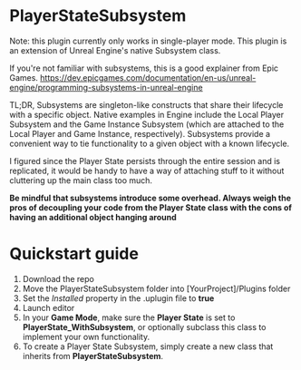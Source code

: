 # PlayerStateSubsystem
Note: this plugin currently only works in single-player mode.
This plugin is an extension of Unreal Engine's native Subsystem class.

If you're not familiar with subsystems, this is a good explainer from Epic Games.
https://dev.epicgames.com/documentation/en-us/unreal-engine/programming-subsystems-in-unreal-engine

TL;DR, Subsystems are singleton-like constructs that share their lifecycle with a specific object. Native examples in Engine include the Local Player Subsystem and the Game Instance Subsystem (which are attached to the Local Player and Game Instance, respectively).
Subsystems provide a convenient way to tie functionality to a given object with a known lifecycle.

I figured since the Player State persists through the entire session and is replicated, it would be handy to have a way of attaching stuff to it without cluttering up the main class too much.

<b>Be mindful that subsystems introduce some overhead. Always weigh the pros of decoupling your code from the Player State class with the cons of having an additional object hanging around</b>

# Quickstart guide
1. Download the repo
2. Move the PlayerStateSubsystem folder into [YourProject]/Plugins folder
3. Set the <i>Installed</i> property in the .uplugin file to <b>true</b>
4. Launch editor
5. In your <b>Game Mode</b>, make sure the <b>Player State</b> is set to <b>PlayerState_WithSubsystem</b>, or optionally subclass this class to implement your own functionality.
6. To create a Player State Subsystem, simply create a new class that inherits from <b>PlayerStateSubsystem</b>.
